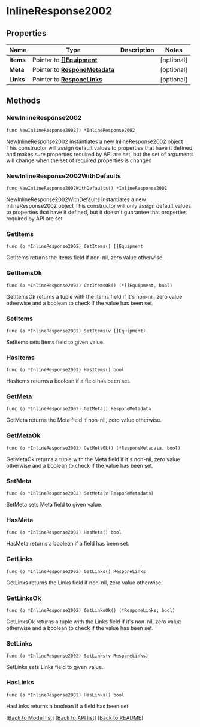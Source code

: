 # InlineResponse2002

## Properties

Name | Type | Description | Notes
------------ | ------------- | ------------- | -------------
**Items** | Pointer to [**[]Equipment**](Equipment.md) |  | [optional] 
**Meta** | Pointer to [**ResponeMetadata**](ResponeMetadata.md) |  | [optional] 
**Links** | Pointer to [**ResponeLinks**](ResponeLinks.md) |  | [optional] 

## Methods

### NewInlineResponse2002

`func NewInlineResponse2002() *InlineResponse2002`

NewInlineResponse2002 instantiates a new InlineResponse2002 object
This constructor will assign default values to properties that have it defined,
and makes sure properties required by API are set, but the set of arguments
will change when the set of required properties is changed

### NewInlineResponse2002WithDefaults

`func NewInlineResponse2002WithDefaults() *InlineResponse2002`

NewInlineResponse2002WithDefaults instantiates a new InlineResponse2002 object
This constructor will only assign default values to properties that have it defined,
but it doesn't guarantee that properties required by API are set

### GetItems

`func (o *InlineResponse2002) GetItems() []Equipment`

GetItems returns the Items field if non-nil, zero value otherwise.

### GetItemsOk

`func (o *InlineResponse2002) GetItemsOk() (*[]Equipment, bool)`

GetItemsOk returns a tuple with the Items field if it's non-nil, zero value otherwise
and a boolean to check if the value has been set.

### SetItems

`func (o *InlineResponse2002) SetItems(v []Equipment)`

SetItems sets Items field to given value.

### HasItems

`func (o *InlineResponse2002) HasItems() bool`

HasItems returns a boolean if a field has been set.

### GetMeta

`func (o *InlineResponse2002) GetMeta() ResponeMetadata`

GetMeta returns the Meta field if non-nil, zero value otherwise.

### GetMetaOk

`func (o *InlineResponse2002) GetMetaOk() (*ResponeMetadata, bool)`

GetMetaOk returns a tuple with the Meta field if it's non-nil, zero value otherwise
and a boolean to check if the value has been set.

### SetMeta

`func (o *InlineResponse2002) SetMeta(v ResponeMetadata)`

SetMeta sets Meta field to given value.

### HasMeta

`func (o *InlineResponse2002) HasMeta() bool`

HasMeta returns a boolean if a field has been set.

### GetLinks

`func (o *InlineResponse2002) GetLinks() ResponeLinks`

GetLinks returns the Links field if non-nil, zero value otherwise.

### GetLinksOk

`func (o *InlineResponse2002) GetLinksOk() (*ResponeLinks, bool)`

GetLinksOk returns a tuple with the Links field if it's non-nil, zero value otherwise
and a boolean to check if the value has been set.

### SetLinks

`func (o *InlineResponse2002) SetLinks(v ResponeLinks)`

SetLinks sets Links field to given value.

### HasLinks

`func (o *InlineResponse2002) HasLinks() bool`

HasLinks returns a boolean if a field has been set.


[[Back to Model list]](../README.md#documentation-for-models) [[Back to API list]](../README.md#documentation-for-api-endpoints) [[Back to README]](../README.md)


